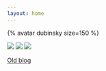 ```yaml
---
layout: home
---
```


{% avatar dubinsky size=150 %}

[![](https://img.shields.io/badge/Code-GitHub-informational?logo=github)](https://github.com/dubinsky)
[![](https://img.shields.io/badge/Social-LinkedIn-informational?logo=linkedin)](https://www.linkedin.com/in/leoniddubinsky/)
[![](https://img.shields.io/badge/Social-Photos-informational?logo=google-photos&logoColor=orange)](https://picasaweb.google.com/104594373274257415932)

[Old blog](https://leonid-dubinsky.blogspot.com)
